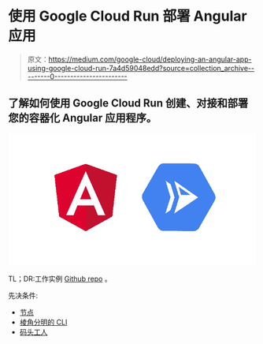 # 使用 Google Cloud Run 部署 Angular 应用

> 原文：<https://medium.com/google-cloud/deploying-an-angular-app-using-google-cloud-run-7a4d59048edd?source=collection_archive---------0----------------------->

## 了解如何使用 Google Cloud Run 创建、对接和部署您的容器化 Angular 应用程序。

![](img/722feb850075ac0dc21e8ea14b5d15ab.png)

TL；DR:工作实例 [Github repo](https://github.com/Marwan01/angular-cloudrun) 。

先决条件:

*   [节点](https://nodejs.org/en/)
*   [棱角分明的 CLI](https://angular.io/cli)
*   [码头工人](https://www.docker.com/products)